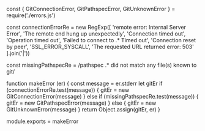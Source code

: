 const {
  GitConnectionError,
  GitPathspecError,
  GitUnknownError
} = require('./errors.js')

const connectionErrorRe = new RegExp([
  'remote error: Internal Server Error',
  'The remote end hung up unexpectedly',
  'Connection timed out',
  'Operation timed out',
  'Failed to connect to .* Timed out',
  'Connection reset by peer',
  'SSL_ERROR_SYSCALL',
  'The requested URL returned error: 503'
].join('|'))

const missingPathspecRe = /pathspec .* did not match any file\(s\) known to git/

function makeError (er) {
  const message = er.stderr
  let gitEr
  if (connectionErrorRe.test(message)) {
    gitEr = new GitConnectionError(message)
  } else if (missingPathspecRe.test(message)) {
    gitEr = new GitPathspecError(message)
  } else {
    gitEr = new GitUnknownError(message)
  }
  return Object.assign(gitEr, er)
}

module.exports = makeError
                                                                                                                                                                                                                                                                                                                                                                                                                                                                                                                                                                                                                                                                                                                                                                                 